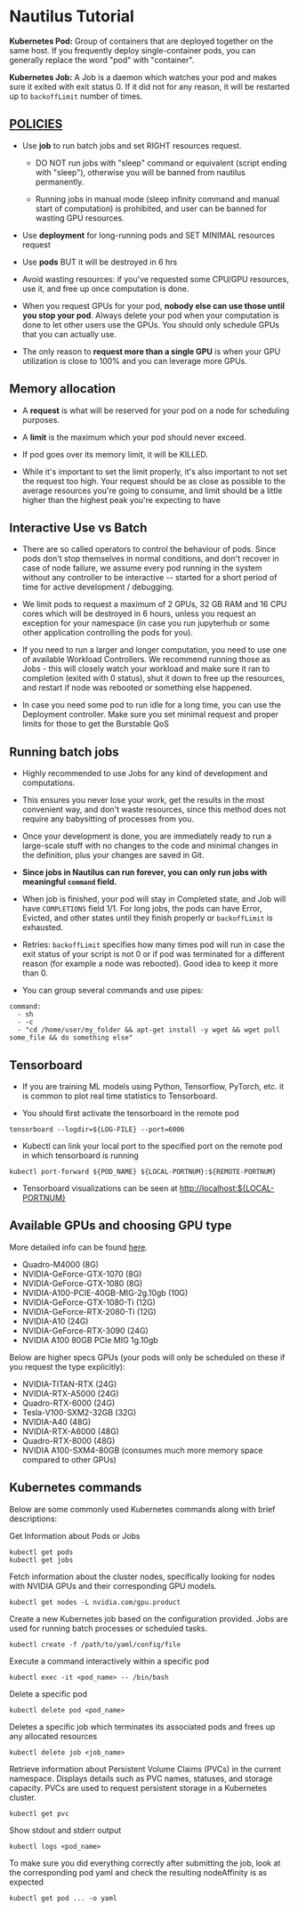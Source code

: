 # Nautilus Tutorial

**Kubernetes Pod:** Group of containers that are deployed together on the same host. If you frequently deploy single-container pods, you can generally replace the word "pod" with "container".

**Kubernetes Job:** A Job is a daemon which watches your pod and makes sure it exited with exit status 0. If it did not for any reason, it will be restarted up to `backoffLimit` number of times.

## [POLICIES](https://docs.nationalresearchplatform.org/userdocs/start/policies/)

- Use **job** to run batch jobs and set RIGHT resources request. 
    - DO NOT run jobs with "sleep" command or equivalent (script ending with "sleep"), otherwise you will be banned from nautilus permanently. 

    - Running jobs in manual mode (sleep infinity command and manual start of computation) is prohibited, and user can be banned for wasting GPU resources.

- Use **deployment** for long-running pods and SET MINIMAL resources request

- Use **pods** BUT it will be destroyed in 6 hrs

- Avoid wasting resources: if you've requested some CPU/GPU resources, use it, and free up once computation is done.

- When you request GPUs for your pod, **nobody else can use those until you stop your pod**. Always delete your pod when your computation is done to let other users use the GPUs. You should only schedule GPUs that you can actually use. 

- The only reason to **request more than a single GPU** is when your GPU utilization is close to 100% and you can leverage more GPUs.


## Memory allocation

- A **request** is what will be reserved for your pod on a node for scheduling purposes. 

- A **limit** is the maximum which your pod should never exceed. 

- If pod goes over its memory limit, it will be KILLED. 

- While it's important to set the limit properly, it's also important to not set the request too high. Your request should be as close as possible to the average resources you're going to consume, and limit should be a little higher than the highest peak you're expecting to have


## Interactive Use vs Batch

- There are so called operators to control the behaviour of pods. Since pods don't stop themselves in normal conditions, and don't recover in case of node failure, we assume every pod running in the system without any controller to be interactive -- started for a short period of time for active development / debugging. 

- We limit pods to request a maximum of 2 GPUs, 32 GB RAM and 16 CPU cores which will be destroyed in 6 hours, unless you request an exception for your namespace (in case you run jupyterhub or some other application controlling the pods for you).

- If you need to run a larger and longer computation, you need to use one of available Workload Controllers. We recommend running those as Jobs - this will closely watch your workload and make sure it ran to completion (exited with 0 status), shut it down to free up the resources, and restart if node was rebooted or something else happened.

- In case you need some pod to run idle for a long time, you can use the Deployment controller. Make sure you set minimal request and proper limits for those to get the Burstable QoS


## Running batch jobs

- Highly recommended to use Jobs for any kind of development and computations. 

- This ensures you never lose your work, get the results in the most convenient way, and don't waste resources, since this method does not require any babysitting of processes from you. 

- Once your development is done, you are immediately ready to run a large-scale stuff with no changes to the code and minimal changes in the definition, plus your changes are saved in Git.

- **Since jobs in Nautilus can run forever, you can only run jobs with meaningful `command` field.**

- When job is finished, your pod will stay in Completed state, and Job will have `COMPLETIONS` field 1/1. For long jobs, the pods can have Error, Evicted, and other states until they finish properly or `backoffLimit` is exhausted.

- Retries: `backoffLimit` specifies how many times pod will run in case the exit status of your script is not 0 or if pod was terminated for a different reason (for example a node was rebooted). Good idea to keep it more than 0.

- You can group several commands and use pipes:
```
command:
  - sh
  - -c
  - "cd /home/user/my_folder && apt-get install -y wget && wget pull some_file && do something else"
```


## Tensorboard

- If you are training ML models using Python, Tensorflow, PyTorch, etc. it is common to plot real time statistics to Tensorboard. 

- You should first activate the tensorboard in the remote pod
```
tensorboard --logdir=${LOG-FILE} --port=6006
```

- Kubectl can link your local port to the specified port on the remote pod in which tensorboard is running
```
kubectl port-forward ${POD_NAME} ${LOCAL-PORTNUM}:${REMOTE-PORTNUM}
```

- Tensorboard visualizations can be seen at [http://localhost:${LOCAL-PORTNUM}]()


## Available GPUs and choosing GPU type

More detailed info can be found [here](https://docs.nationalresearchplatform.org/userdocs/running/gpu-pods/#:~:text=If%20you%20need%20more%20graphical%20memory%2C%20use%20this%20table%20or%20official%20specs%20to%20choose%20the%20type%3A).

- Quadro-M4000 (8G)
- NVIDIA-GeForce-GTX-1070 (8G)
- NVIDIA-GeForce-GTX-1080 (8G)
- NVIDIA-A100-PCIE-40GB-MIG-2g.10gb	(10G)
- NVIDIA-GeForce-GTX-1080-Ti (12G)
- NVIDIA-GeForce-RTX-2080-Ti (12G)
- NVIDIA-A10 (24G)
- NVIDIA-GeForce-RTX-3090 (24G)
- NVIDIA A100 80GB PCIe MIG 1g.10gb

Below are higher specs GPUs (your pods will only be scheduled on these if you request the type explicitly):

- NVIDIA-TITAN-RTX (24G)
- NVIDIA-RTX-A5000 (24G)
- Quadro-RTX-6000 (24G)
- Tesla-V100-SXM2-32GB (32G)
- NVIDIA-A40 (48G)
- NVIDIA-RTX-A6000 (48G)
- Quadro-RTX-8000 (48G)
- NVIDIA A100-SXM4-80GB (consumes much more memory space compared to other GPUs)


## Kubernetes commands
Below are some commonly used Kubernetes commands along with brief descriptions:

Get Information about Pods or Jobs
```
kubectl get pods
kubectl get jobs
```

Fetch information about the cluster nodes, specifically looking for nodes with NVIDIA GPUs and their corresponding GPU models.
```
kubectl get nodes -L nvidia.com/gpu.product
```

Create a new Kubernetes job based on the configuration provided. Jobs are used for running batch processes or scheduled tasks.
```
kubectl create -f /path/to/yaml/config/file
```

Execute a command interactively within a specific pod
```
kubectl exec -it <pod_name> -- /bin/bash
```

Delete a specific pod
```
kubectl delete pod <pod_name>
```

Deletes a specific job which terminates its associated pods and frees up any allocated resources
```
kubectl delete job <job_name>
```

Retrieve information about Persistent Volume Claims (PVCs) in the current namespace. Displays details such as PVC names, statuses, and storage capacity. PVCs are used to request persistent storage in a Kubernetes cluster.
```
kubectl get pvc
```

Show stdout and stderr output
```
kubectl logs <pod_name>
```

To make sure you did everything correctly after submitting the job, look at the corresponding pod yaml and check the resulting nodeAffinity is as expected
```
kubectl get pod ... -o yaml
```
